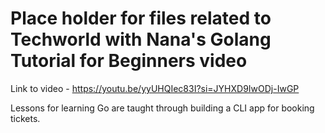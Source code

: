 # Place holder for files related to Techworld with Nana's Golang Tutorial for Beginners video

Link to video - https://youtu.be/yyUHQIec83I?si=JYHXD9IwODj-IwGP

Lessons for learning Go are taught through building a CLI app for booking tickets. 
